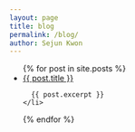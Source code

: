 ```yaml
---
layout: page
title: blog
permalink: /blog/
author: Sejun Kwon
---
```


<ul>
  {% for post in site.posts %}
    <li>
      <a href="{{ post.url }}">{{ post.title }}</a>
      
      {{ post.excerpt }}
    </li>
  {% endfor %}
</ul>